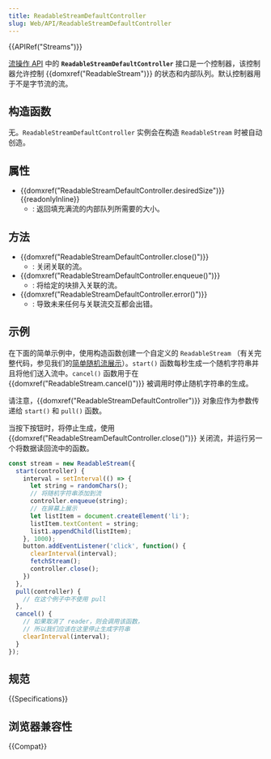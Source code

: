 ```yaml
---
title: ReadableStreamDefaultController
slug: Web/API/ReadableStreamDefaultController
---
```


{{APIRef("Streams")}}

[流操作 API](/zh-CN/docs/Web/API/Streams_API) 中的 **`ReadableStreamDefaultController`** 接口是一个控制器，该控制器允许控制 {{domxref("ReadableStream")}} 的状态和内部队列。默认控制器用于不是字节流的流。

## 构造函数

无。`ReadableStreamDefaultController` 实例会在构造 `ReadableStream` 时被自动创造。

## 属性

- {{domxref("ReadableStreamDefaultController.desiredSize")}} {{readonlyInline}}
  - : 返回填充满流的内部队列所需要的大小。

## 方法

- {{domxref("ReadableStreamDefaultController.close()")}}
  - : 关闭关联的流。
- {{domxref("ReadableStreamDefaultController.enqueue()")}}
  - : 将给定的块排入关联的流。
- {{domxref("ReadableStreamDefaultController.error()")}}
  - : 导致未来任何与关联流交互都会出错。

## 示例

在下面的简单示例中，使用构造函数创建一个自定义的 `ReadableStream` （有关完整代码，参见我们的[简单随机流展示](https://mdn.github.io/dom-examples/streams/simple-random-stream/)）。`start()` 函数每秒生成一个随机字符串并且将他们送入流中。`cancel()` 函数用于在 {{domxref("ReadableStream.cancel()")}} 被调用时停止随机字符串的生成。

请注意，{{domxref("ReadableStreamDefaultController")}} 对象应作为参数传递给 `start()` 和 `pull()` 函数。

当按下按钮时，将停止生成，使用 {{domxref("ReadableStreamDefaultController.close()")}} 关闭流，并运行另一个将数据读回流中的函数。

```js
const stream = new ReadableStream({
  start(controller) {
    interval = setInterval(() => {
      let string = randomChars();
      // 将随机字符串添加到流
      controller.enqueue(string);
      // 在屏幕上展示
      let listItem = document.createElement('li');
      listItem.textContent = string;
      list1.appendChild(listItem);
    }, 1000);
    button.addEventListener('click', function() {
      clearInterval(interval);
      fetchStream();
      controller.close();
    })
  },
  pull(controller) {
    // 在这个例子中不使用 pull
  },
  cancel() {
    // 如果取消了 reader，则会调用该函数，
    // 所以我们应该在这里停止生成字符串
    clearInterval(interval);
  }
});
```

## 规范

{{Specifications}}

## 浏览器兼容性

{{Compat}}
